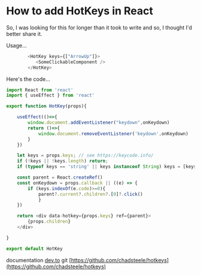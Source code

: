 # How to add HotKeys in React
So, I was looking for this for longer than it took to write and so, I thought I'd better share it.

Usage...

```javascript
        <HotKey keys={["ArrowUp"]}>
           <SomeClickableComponent />
        </HotKey>
```

Here's the code...

```javascript
import React from 'react'
import { useEffect } from 'react'

export function HotKey(props){

    useEffect(()=>{
        window.document.addEventListener("keydown",onKeydown)
        return ()=>{
            window.document.removeEventListener('keydown',onKeydown)
        }
    })

    let keys = props.keys; // see https://keycode.info/
    if (!keys || !keys.length) return;
    if (typeof keys == 'string' || keys instanceof String) keys = [keys]

    const parent = React.createRef()
    const onKeydown = props.callback || ((e) => {
        if (keys.indexOf(e.code)>=0){
            parent?.current?.children?.[0]?.click()
            }      
    })

    return <div data-hotkey={props.keys} ref={parent}>
        {props.children}
    </div>

}

export default HotKey

```

documentation [dev.to](https://dev.to/chadsteele/hotkeys-in-react-3ej6-temp-slug-9005949/edit)
git [https://github.com/chadsteele/hotkeys](https://github.com/chadsteele/hotkeys)
